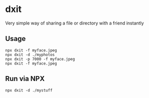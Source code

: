 # dxit

Very simple way of sharing a file or directory with a friend instantly

## Usage

```
npx dxit -f myface.jpeg
npx dxit -d ./myphotos
npx dxit -p 7000 -f myface.jpeg
npx dxit -f myface.jpeg
```

## Run via NPX

```
npx dxit -d ./mystuff
```
